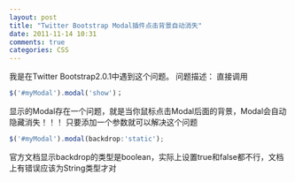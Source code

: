```yaml
---
layout: post
title: "Twitter Bootstrap Modal插件点击背景自动消失"
date: 2011-11-14 10:31
comments: true
categories: CSS
---
```

我是在Twitter Bootstrap2.0.1中遇到这个问题。
问题描述：
直接调用
``` javascript
$('#myModal').modal('show')；
```
显示的Modal存在一个问题，就是当你鼠标点击Modal后面的背景，Modal会自动隐藏消失！！！
只要添加一个参数就可以解决这个问题
``` javascript
$('#myModal').modal(backdrop:'static');
```
官方文档显示backdrop的类型是boolean，实际上设置true和false都不行，文档上有错误应该为String类型才对
